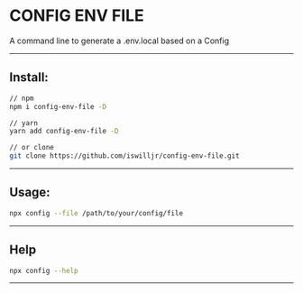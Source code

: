 # CONFIG ENV FILE

A command line to generate a .env.local based on a Config

---

## Install:

```bash
// npm
npm i config-env-file -D

// yarn
yarn add config-env-file -D 

// or clone
git clone https://github.com/iswilljr/config-env-file.git
```

---

## Usage:

```bash
npx config --file /path/to/your/config/file
```

---

## Help

```bash
npx config --help
```

---